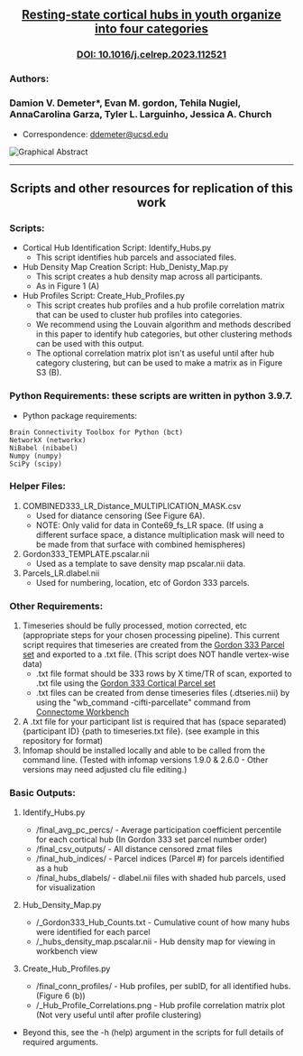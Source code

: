 ## <p align="center">[**Resting-state cortical hubs in youth organize into four categories**](http://doi.org/10.1016/j.celrep.2023.112521)</p>
### <p align="center">[DOI: 10.1016/j.celrep.2023.112521](http://doi.org/10.1016/j.celrep.2023.112521)</p>


### Authors:
### Damion V. Demeter*, Evan M. gordon, Tehila Nugiel, AnnaCarolina Garza, Tyler L. Larguinho, Jessica A. Church
* Correspondence: ddemeter@ucsd.edu

![Graphical Abstract](https://ars.els-cdn.com/content/image/1-s2.0-S2211124723005326-fx1_lrg.jpg)

---
## <p align="center">**Scripts and other resources for replication of this work**</p>   

### Scripts:
- Cortical Hub Identification Script: Identify_Hubs.py
  - This script identifies hub parcels and associated files.
- Hub Density Map Creation Script: Hub_Denisty_Map.py
  - This script creates a hub density map across all participants.
  - As in Figure 1 (A)
- Hub Profiles Script: Create_Hub_Profiles.py
  - This script creates hub profiles and a hub profile correlation matrix that can be used to cluster hub profiles into categories.
  - We recommend using the Louvain algorithm and methods described in this paper to identify hub categories, but other clustering methods can be used with this output.
  - The optional correlation matrix plot isn't as useful until after hub category clustering, but can be used to make a matrix as in Figure S3 (B). 

### Python Requirements: these scripts are written in python 3.9.7.
- Python package requirements:
```
Brain Connectivity Toolbox for Python (bct)
NetworkX (networkx)
NiBabel (nibabel)
Numpy (numpy)
SciPy (scipy) 
```
### Helper Files:
1. COMBINED333_LR_Distance_MULTIPLICATION_MASK.csv
   - Used for diatance censoring (See Figure 6A).
   - NOTE: Only valid for data in Conte69_fs_LR space. (If using a different surface space, a distance multiplication mask will need to be made from that surface with combined hemispheres) 
2. Gordon333_TEMPLATE.pscalar.nii
   - Used as a template to save density map pscalar.nii data. 
3. Parcels_LR.dlabel.nii
   - Used for numbering, location, etc of Gordon 333 parcels.
   
### Other Requirements:
1. Timeseries should be fully processed, motion corrected, etc (appropriate steps for your chosen processing pipeline). This current script requires that timeseries are created from the [Gordon 333 Parcel set](https://balsa.wustl.edu/2Vm69) and exported to a .txt file. (This script does NOT handle vertex-wise data)
   - .txt file format should be 333 rows by X time/TR of scan, exported to .txt file using the [Gordon 333 Cortical Parcel set](https://balsa.wustl.edu/2Vm69)
   - .txt files can be created from dense timeseries files (.dtseries.nii) by using the "wb_command -cifti-parcellate" command from [Connectome Workbench](https://www.humanconnectome.org/software/workbench-command)
2. A .txt file for your participant list is required that has (space separated) {participant ID} {path to timeseries.txt file}. (see example in this repository for format)
3. Infomap should be installed locally and able to be called from the command line. (Tested with infomap versions 1.9.0 & 2.6.0 - Other versions may need adjusted clu file editing.)  

### Basic Outputs:
1. Identify_Hubs.py
    - /final_avg_pc_percs/ - Average participation coefficient percentile for each cortical hub (In Gordon 333 set parcel number order)
    - /final_csv_outputs/ - All distance censored zmat files
    - /final_hub_indices/ - Parcel indices (Parcel #) for parcels identified as a hub 
    - /final_hubs_dlabels/ - dlabel.nii files with shaded hub parcels, used for visualization

2. Hub_Density_Map.py
   - /<name>_Gordon333_Hub_Counts.txt - Cumulative count of how many hubs were identified for each parcel
   - /<name>_hubs_density_map.pscalar.nii - Hub density map for viewing in workbench view
 
3. Create_Hub_Profiles.py
   - /final_conn_profiles/ - Hub profiles, per subID, for all identified hubs. (Figure 6 (b))
   - /<name>_Hub_Profile_Correlations.png - Hub profile correlation matrix plot (Not very useful until after profile clustering)


- Beyond this, see the -h (help) argument in the scripts for full details of required arguments. 




